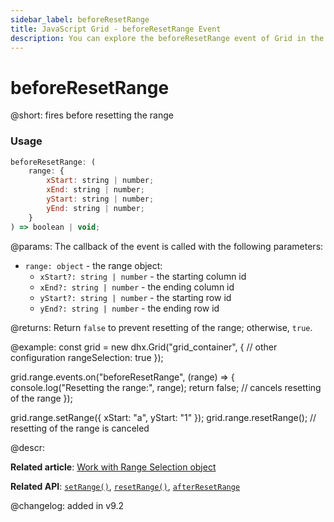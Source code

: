 ```yaml
---
sidebar_label: beforeResetRange
title: JavaScript Grid - beforeResetRange Event 
description: You can explore the beforeResetRange event of Grid in the documentation of the DHTMLX JavaScript UI library. Browse developer guides and API reference, try out code examples and live demos, and download a free 30-day evaluation version of DHTMLX Suite.
---
```


# beforeResetRange

@short: fires before resetting the range

### Usage

~~~jsx
beforeResetRange: (
    range: {
        xStart: string | number;
        xEnd: string | number;
        yStart: string | number;
        yEnd: string | number;
    }
) => boolean | void;
~~~

@params:
The callback of the event is called with the following parameters:

- `range: object` - the range object:
	- `xStart?: string | number` - the starting column id
	- `xEnd?: string | number` - the ending column id
	- `yStart?: string | number` - the starting row id
	- `yEnd?: string | number` - the ending row id

@returns:
Return `false` to prevent resetting of the range; otherwise, `true`.

@example:
const grid = new dhx.Grid("grid_container", {
    // other configuration
    rangeSelection: true
});

grid.range.events.on("beforeResetRange", (range) => {
    console.log("Resetting the range:", range);
    return false; // cancels resetting of the range
});

grid.range.setRange({ xStart: "a", yStart: "1" });
grid.range.resetRange(); // resetting of the range is canceled

@descr:

**Related article**: [Work with Range Selection object](grid/usage_range_selection.md)

**Related API**: [`setRange()`](grid/api/rangeselection/rangeselection_setrange_method.md),
[`resetRange()`](grid/api/rangeselection/rangeselection_resetrange_method.md),
[`afterResetRange`](grid/api/rangeselection/rangeselection_afterresetrange_event.md)

@changelog:
added in v9.2